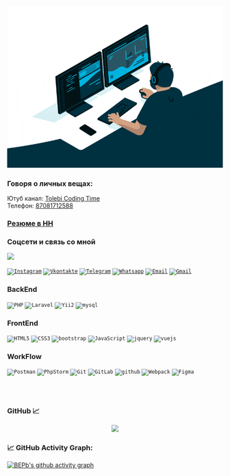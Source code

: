 <h3 align="center"><img src="https://github.com/tolebijaksybai/tolebijaksybai/blob/master/code.gif" alt="Coder GIF" max-height="250"></h3>

<h3 align="left">Говоря о личных вещах:</h3>
Ютуб канал: <a href="https://www.youtube.com/@tolebiCodingTime">Tolebi Coding Time</a>  <br/>
Телефон: <a href="tel:87081712588">87081712588</a> <br/>

<h3 align="left">
  <a href="https://hh.kz/resume/01a79915ff0ba597330039ed1f796b5a593474">
    Резюме в HH</a>
</h3>

<h3 align="left">Соцсети и связь со мной</h3>

![](https://visitor-badge.glitch.me/badge?page_id=tolebijaksybai.tolebijaksybai)


<code><a href="https://www.instagram.com/tolebijaksybai_/?hl=ru" title="Instagram" target="_blank"><img alt="Instagram" width="50px" height="50px" src="https://cdn.worldvectorlogo.com/logos/instagram-2016-6.svg" /></a></code>
<code><a href="https://vk.com/tolebi2017" target="_blank"><img alt="Vkontakte"  title="Vkontakte" width="50px" height="50px" src="https://cdn.worldvectorlogo.com/logos/vk-1.svg" /></a></code>
<code><a href="https://t.me/tolebi2020" target="_blank"><img alt="Telegram"  title="Telegram" width="50px" height="50px" src="https://cdn.worldvectorlogo.com/logos/telegram.svg" /></a></code>
<code><a href="https://wa.me/77081712588?text=Я%20заинтересован%20вашего%20навыки"  target="_blank"><img title="Whatsapp" alt="Whatsapp" width="50px" height="50px" src="https://cdn.worldvectorlogo.com/logos/whatsapp-business.svg" /></a></code>
<code><a href="mailto:ztolebi@mail.ru" target="_blank"><img alt="Email"  title="Email" width="50px" height="50px" src="https://cdn.worldvectorlogo.com/logos/mail-ios.svg" /></a></code>
<code><a href="mailto:tolebizaksybaj@gmail.com" target="_blank"><img alt="Gmail"  title="Gmail" width="50px" height="50px" src="https://cdn.worldvectorlogo.com/logos/gmail-icon-2.svg" /></a></code>

<h3 align="left">BackEnd</h3>
<code><img alt="PHP" width="50px" height="50px" src="https://cdn.worldvectorlogo.com/logos/php-1.svg"/></code>
<code><img alt="Laravel" width="50px" height="50px" src="https://cdn.worldvectorlogo.com/logos/laravel-2.svg"/></code>
<code><img alt="Yii2" width="50px" height="50px" src="https://cdn.worldvectorlogo.com/logos/yii.svg"/></code>
<code><img alt="mysql" width="50px" height="50px" src="https://cdn.worldvectorlogo.com/logos/mysql-3.svg"/></code>

<h3 align="left">FrontEnd</h3>

<code><img title="HTML5" alt="HTML5" width="50px" height="50px" src="https://cdn.worldvectorlogo.com/logos/html-1.svg" /></code>
<code><img title="CSS3" alt="CSS3" width="50px" height="50px" src="https://cdn.worldvectorlogo.com/logos/css-3.svg" /></code>
<code><img title="Bootstrap" alt="bootstrap" width="50px" height="50px" src="https://cdn.worldvectorlogo.com/logos/bootstrap-4.svg"/></code>
<code><img title="JavaScript" alt="JavaScript" width="50px" height="50px" src="https://cdn.worldvectorlogo.com/logos/logo-javascript.svg" /></code>
<code><img title="jQuery" alt="jquery" width="50px" height="60px" src="https://cdn.worldvectorlogo.com/logos/jquery.svg" /></code>
<code><img title="Vue js" alt="vuejs" width="50px" height="50px" src="https://cdn.worldvectorlogo.com/logos/vue-js-1.svg"/></code>

<h3 align="left">WorkFlow</h3>
<code><img alt="Postman" width="50px"  height="50px" src="https://cdn.worldvectorlogo.com/logos/postman.svg" /></code>
<code><img alt="PhpStorm" width="50px"  height="50px" src="https://cdn.worldvectorlogo.com/logos/phpstorm-1.svg" /></code>
<code><img alt="Git" width="50px"  height="50px" src="https://cdn.worldvectorlogo.com/logos/git-icon.svg" /></code>
<code><img alt="GitLab" width="50px"  height="50px" src="https://cdn.worldvectorlogo.com/logos/gitlab.svg" /></code>
<code><img alt="github" width="50px" height="50px" src="https://cdn.worldvectorlogo.com/logos/github-icon-1.svg"/></code>
<code><img alt="Webpack" width="50px" height="50px" src="https://cdn.worldvectorlogo.com/logos/webpack-icon.svg"/></code>
<code><img alt="Figma" width="50px" height="40px" src="https://cdn.worldvectorlogo.com/logos/figma-1.svg" /></code>


<br><br>
<h3 align="left">GitHub 📈 </h3><p align="center">
<img src="https://github-readme-streak-stats.herokuapp.com/?user=tolebijaksybai&theme=tokyonight" height="200"><br>

### 📈 GitHub Activity Graph:
[![BEPb's github activity graph](https://github-readme-activity-graph.cyclic.app/graph?username=tolebijaksybai&theme=github-compact)](https://github.com/tolebijaksybai/github-readme-activity-graph)

